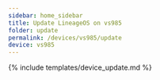 ```yaml
---
sidebar: home_sidebar
title: Update LineageOS on vs985
folder: update
permalink: /devices/vs985/update
device: vs985
---
```

{% include templates/device_update.md %}
